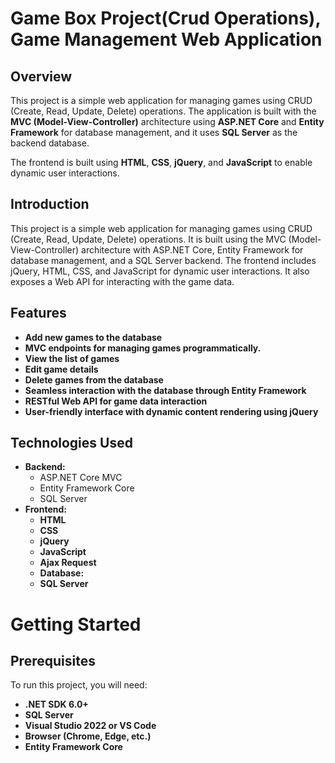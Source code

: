 # Game Box Project(Crud Operations), Game Management Web Application

## Overview
This project is a simple web application for managing games using CRUD (Create, Read, Update, Delete) operations. The application is built with the **MVC (Model-View-Controller)** architecture using **ASP.NET Core** and **Entity Framework** for database management, and it uses **SQL Server** as the backend database.

The frontend is built using **HTML**, **CSS**, **jQuery**, and **JavaScript** to enable dynamic user interactions.

## Introduction
This project is a simple web application for managing games using CRUD (Create, Read, Update, Delete) operations. It is built using the MVC (Model-View-Controller) architecture with ASP.NET Core, Entity Framework for database management, and a SQL Server backend. The frontend includes jQuery, HTML, CSS, and JavaScript for dynamic user interactions. It also exposes a Web API for interacting with the game data.

## Features
- **Add new games to the database**
- **MVC endpoints for managing games programmatically.**
- **View the list of games**
- **Edit game details**
- **Delete games from the database**
- **Seamless interaction with the database through **Entity Framework****
- **RESTful **Web API** for game data interaction**
- **User-friendly interface with dynamic content rendering using **jQuery****

## Technologies Used
- **Backend:**
  - ASP.NET Core MVC
  - Entity Framework Core
  - SQL Server
- **Frontend:**
  - **HTML**
  - **CSS**
  - **jQuery**
  - **JavaScript**
  - **Ajax Request**
  - **Database:**
  - **SQL Server**


# Getting Started

## Prerequisites
To run this project, you will need:

- **.NET SDK 6.0+**
- **SQL Server**
- **Visual Studio 2022 or VS Code**
- **Browser (Chrome, Edge, etc.)**
- **Entity Framework Core**
